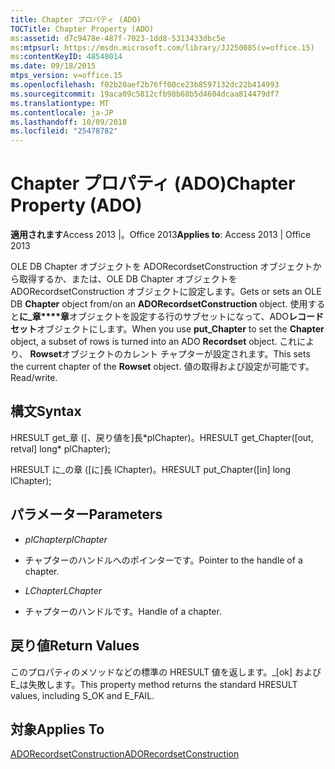 ```yaml
---
title: Chapter プロパティ (ADO)
TOCTitle: Chapter Property (ADO)
ms:assetid: d7c9478e-487f-7023-1dd8-5313433dbc5e
ms:mtpsurl: https://msdn.microsoft.com/library/JJ250085(v=office.15)
ms:contentKeyID: 48548014
ms.date: 09/18/2015
mtps_version: v=office.15
ms.openlocfilehash: f02b20aef2b76ff00ce23b8597132dc22b414993
ms.sourcegitcommit: 19aca09c5812cfb98b68b5d4604dcaa814479df7
ms.translationtype: MT
ms.contentlocale: ja-JP
ms.lasthandoff: 10/09/2018
ms.locfileid: "25478782"
---
```

# <a name="chapter-property-ado"></a><span data-ttu-id="13762-102">Chapter プロパティ (ADO)</span><span class="sxs-lookup"><span data-stu-id="13762-102">Chapter Property (ADO)</span></span>


<span data-ttu-id="13762-103">**適用されます**Access 2013 |。Office 2013</span><span class="sxs-lookup"><span data-stu-id="13762-103">**Applies to**: Access 2013 | Office 2013</span></span>
 

<span data-ttu-id="13762-104">OLE DB Chapter オブジェクトを ADORecordsetConstruction オブジェクトから取得するか、または、OLE DB Chapter オブジェクトを ADORecordsetConstruction オブジェクトに設定します。</span><span class="sxs-lookup"><span data-stu-id="13762-104">Gets or sets an OLE DB **Chapter** object from/on an **ADORecordsetConstruction** object.</span></span> <span data-ttu-id="13762-105">使用すると**に\_章\*\*\*\*章**オブジェクトを設定する行のサブセットになって、ADO**レコード セット**オブジェクトにします。</span><span class="sxs-lookup"><span data-stu-id="13762-105">When you use **put\_Chapter** to set the **Chapter** object, a subset of rows is turned into an ADO **Recordset** object.</span></span> <span data-ttu-id="13762-106">これにより、 **Rowset**オブジェクトのカレント チャプターが設定されます。</span><span class="sxs-lookup"><span data-stu-id="13762-106">This sets the current chapter of the **Rowset** object.</span></span> <span data-ttu-id="13762-107">値の取得および設定が可能です。</span><span class="sxs-lookup"><span data-stu-id="13762-107">Read/write.</span></span>

## <a name="syntax"></a><span data-ttu-id="13762-108">構文</span><span class="sxs-lookup"><span data-stu-id="13762-108">Syntax</span></span>

<span data-ttu-id="13762-109">HRESULT get\_章 (\[、戻り値を\]長\*plChapter)。</span><span class="sxs-lookup"><span data-stu-id="13762-109">HRESULT get\_Chapter(\[out, retval\] long\* plChapter);</span></span>

<span data-ttu-id="13762-110">HRESULT に\_の章 (\[に\]長 lChapter)。</span><span class="sxs-lookup"><span data-stu-id="13762-110">HRESULT put\_Chapter(\[in\] long lChapter);</span></span>

## <a name="parameters"></a><span data-ttu-id="13762-111">パラメーター</span><span class="sxs-lookup"><span data-stu-id="13762-111">Parameters</span></span>

  - <span data-ttu-id="13762-112">*plChapter*</span><span class="sxs-lookup"><span data-stu-id="13762-112">*plChapter*</span></span>

  - <span data-ttu-id="13762-113">チャプターのハンドルへのポインターです。</span><span class="sxs-lookup"><span data-stu-id="13762-113">Pointer to the handle of a chapter.</span></span>

  - <span data-ttu-id="13762-114">*LChapter*</span><span class="sxs-lookup"><span data-stu-id="13762-114">*LChapter*</span></span>

  - <span data-ttu-id="13762-115">チャプターのハンドルです。</span><span class="sxs-lookup"><span data-stu-id="13762-115">Handle of a chapter.</span></span>

## <a name="return-values"></a><span data-ttu-id="13762-116">戻り値</span><span class="sxs-lookup"><span data-stu-id="13762-116">Return Values</span></span>

<span data-ttu-id="13762-117">このプロパティのメソッドなどの標準の HRESULT 値を返します。\_[ok] および E\_は失敗します。</span><span class="sxs-lookup"><span data-stu-id="13762-117">This property method returns the standard HRESULT values, including S\_OK and E\_FAIL.</span></span>

## <a name="applies-to"></a><span data-ttu-id="13762-118">対象</span><span class="sxs-lookup"><span data-stu-id="13762-118">Applies To</span></span>

[<span data-ttu-id="13762-119">ADORecordsetConstruction</span><span class="sxs-lookup"><span data-stu-id="13762-119">ADORecordsetConstruction</span></span>](adorecordsetconstruction-interface-ado.md)

